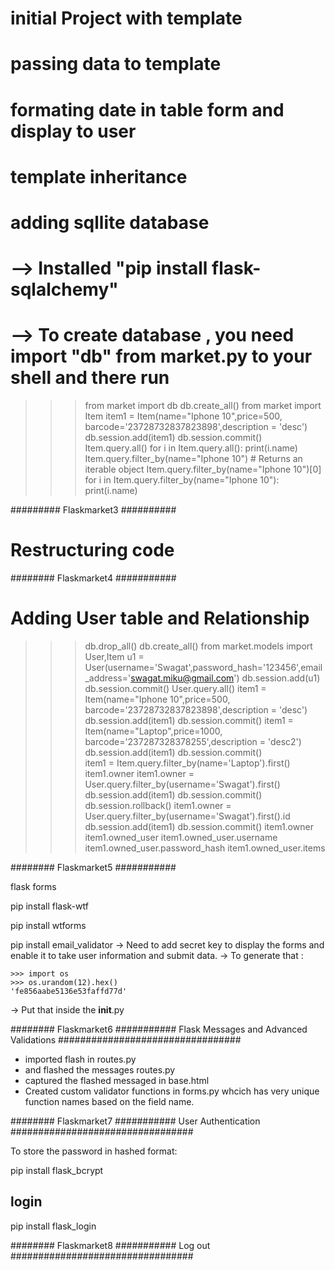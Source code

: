 # initial Project with template
# passing data to template
# formating date in table form and display to user
# template inheritance

# adding sqllite database
 # --> Installed "pip install flask-sqlalchemy"
 # --> To create database , you need import "db" from market.py to your shell and there run 

>>> from market import db
>>> db.create_all()
>>> from market import Item
>>> item1 = Item(name="Iphone 10",price=500, barcode='23728732837823898',description = 'desc')
>>> db.session.add(item1) 
>>> db.session.commit()
>>> Item.query.all()
>>> for i in Item.query.all(): 
>>>    print(i.name)
>>> Item.query.filter_by(name="Iphone 10")   # Returns an iterable object
>>> Item.query.filter_by(name="Iphone 10")[0]
>>> for i in Item.query.filter_by(name="Iphone 10"): print(i.name)

######### Flaskmarket3 ##########

# Restructuring code

######## Flaskmarket4 ###########

# Adding User table and Relationship

>>> db.drop_all()
>>> db.create_all()
>>> from market.models import User,Item
>>> u1 = User(username='Swagat',password_hash='123456',email_address='swagat.miku@gmail.com')
>>> db.session.add(u1)
>>> db.session.commit()
>>> User.query.all()
>>> item1 = Item(name="Iphone 10",price=500, barcode='23728732837823898',description = 'desc') 
>>> db.session.add(item1) 
>>> db.session.commit()
>>> item1 = Item(name="Laptop",price=1000, barcode='237287328378255',description = 'desc2') 
>>> db.session.add(item1) 
>>> db.session.commit()  
>>> item1 = Item.query.filter_by(name='Laptop').first()
>>> item1.owner
>>> item1.owner = User.query.filter_by(username='Swagat').first()
>>> db.session.add(item1)
>>> db.session.commit()
>>> db.session.rollback()
>>> item1.owner = User.query.filter_by(username='Swagat').first().id
>>> db.session.add(item1)
>>> db.session.commit()
>>> item1.owner
>>> item1.owned_user
>>> item1.owned_user.username
>>> item1.owned_user.password_hash
>>> item1.owned_user.items


######## Flaskmarket5 ###########

flask forms

pip install flask-wtf

pip install wtforms

pip install email_validator
-> Need to add secret key to display the forms and enable it to take user information and submit data.
-> To generate that :

    >>> import os
    >>> os.urandom(12).hex()
    'fe856aabe5136e53faffd77d'
-> Put that inside the __init__.py


######## Flaskmarket6 ###########
Flask Messages and Advanced Validations
#################################

- imported flash in routes.py
- and flashed the messages routes.py
- captured the flashed messaged in base.html
- Created custom validator functions in forms.py whcich has very unique function names based on
  the field name.
  
######## Flaskmarket7 ###########
User Authentication
#################################

To store the password in hashed format:

pip install flask_bcrypt

login
------

pip install flask_login

######## Flaskmarket8 ###########
Log out
#################################

